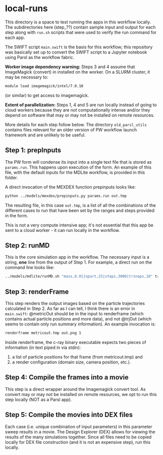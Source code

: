 # local-runs

This directory is a space to test running the
apps in this workflow locally. The subdirectories
here (step_??) contain sample input and output
for each step along with `run.sh` scripts that
were used to verify the run command for each
app.

The SWIFT script `main.swift` is the basis
for this workflow; this repository was basically
set up to convert the SWIFT script to a Jupyter
notebook using Parsl as the workflow fabric.

**Worker image dependency warning:** Steps 3 and 4
assume that ImageMagick (convert) in installed on
the worker.  On a SLURM cluster, it may be necessary
to:
```bash
module load imagemagick/intel/7.0.10
```
(or similar) to get access to imagemagick.

**Extent of parallelization:** Steps 1, 4 and 5
are run locally instead of going to cloud workers
because they are not computationally intense
and/or they depend on software that may or
may not be installed on remote resources.

More details for each step follow below. The
directory `old_parsl_utils` contains files
relevant for an older version of PW workflow
launch framework and are unlikely to be useful.

## Step 1: prepInputs

The PW form will condense its input into a single text file that is stored as `params.run`.
This happens upon execution of the form.  An example of this file, with the default
inputs for the MDLite workflow, is provided in this folder.

A direct invocation of the MEXDEX function prepinputs looks like:
```bash
python ../models/mexdex/prepinputs.py params.run out.tmp
```
The resulting file, in this case `out.tmp`, is a list of all the combinations of
the different cases to run that have been set by the ranges and steps provided
in the form.

This is not a very compute intensive app; it's not essential that this app
be sent to a cloud worker - it can run locally in the workflow.

## Step 2: runMD

This is the core simulation app in the workflow. The necessary input
is a string, **one** line from the output of Step 1.  For example, a
direct run on the command line looks like:
```bash
../models/mdlite/runMD.sh "mass,0.01|npart,25|steps,3000|trsnaps,10" trajout.tmp metricout.tmp
```

## Step 3: renderFrame

This step renders the output images based on the particle trajectories
calculated in Step 2. As far as I can tell, I think there is an error
in `main.swift`: @metricOut should be in the input to renderframe
(which contains actual particle positions and more data), and not
@trjOut (which seems to contain only run summary information). An
example invocation is:
```bash
renderframe metricout.tmp out.png 1
```
Inside renderframe, the c-ray binary executable expects two pieces of
information (in text piped in via stdin):
1. a list of particle positions for that frame (from metricout.tmp) and
2. a render configuration (domain size, camera position, etc.).

## Step 4: Compile the frames into a movie

This step is a direct wrapper around the Imagemagick
convert tool.  As convert may or may not be installed
on remote resources, we opt to run this step locally
(NOT as a Parsl app).

## Step 5: Compile the movies into DEX files

Each case (i.e. unique combination of input parameters)
in this parameter sweep results in a movie.  The
Design Explorer (DEX) allows for viewing the results
of the many simulations together.  Since all files
need to be copied locally for DEX file construction
(and it is not an expensive step), run this locally.



